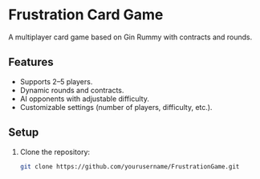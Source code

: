 # Frustration Card Game

A multiplayer card game based on Gin Rummy with contracts and rounds.

## Features
- Supports 2–5 players.
- Dynamic rounds and contracts.
- AI opponents with adjustable difficulty.
- Customizable settings (number of players, difficulty, etc.).

## Setup
1. Clone the repository:
   ```bash
   git clone https://github.com/yourusername/FrustrationGame.git